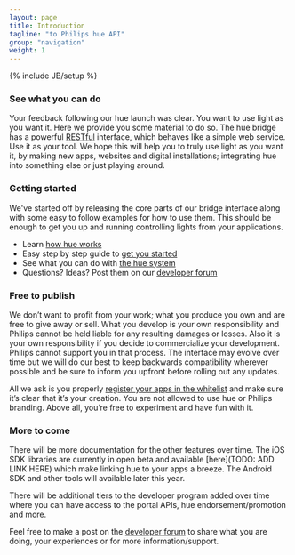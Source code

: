 ```yaml
---
layout: page
title: Introduction
tagline: "to Philips hue API"
group: "navigation"
weight: 1
---
```

{% include JB/setup %}

### See what you can do
Your feedback following our hue launch was clear. You want to use light as you want it. Here we provide you some material to do so. The hue bridge has a powerful [RESTful](http://en.wikipedia.org/wiki/Representational_state_transfer#RESTful_web_services) interface, which behaves like a simple web service. Use it as your tool. We hope this will help you to truly use light as you want it, by making new apps, websites and digital installations; integrating hue into something else or just playing around.

### Getting started
We've started off by releasing the core parts of our bridge interface along with some easy to follow examples for how to use them. This should be enough to get you up and running controlling lights from your applications.

* Learn [how hue works](/howhueworks.html) 
* Easy step by step guide to [get you started](/gettingstarted.html)
* See what you can do with [the hue system](/coreconcepts.html)
* Questions? Ideas? Post them on our [developer forum](http://www.everyhue.com/?page_id=38)

### Free to publish
We don’t want to profit from your work; what you produce you own and are free to give away or sell. What you develop is your own responsibility and Philips cannot be held liable for any resulting damages or losses. Also it is your own responsibility if you decide to commercialize your development. Philips cannot support you in that process. The interface may evolve over time but we will do our best to keep backwards compatibility wherever possible and be sure to inform you upfront before rolling out any updates. 

All we ask is you properly [register your apps in the whitelist](/4_configurationapi.html#41_create_user) and make sure it’s clear that it’s your creation. You are not allowed to use hue or Philips branding. Above all, you’re free to experiment and have fun with it. 

### More to come
There will be more documentation for the other features over time. The iOS SDK libraries are currently in open beta and available [here](TODO: ADD LINK HERE) which make linking hue to your apps a breeze. The Android SDK and other tools will available later this year. 

There will be additional tiers to the developer program added over time where you can have access to the portal APIs, hue endorsement/promotion and more.

Feel free to make a post on the [developer forum](http://www.everyhue.com/?page_id=38) to share what you are doing, your experiences or for more information/support.


